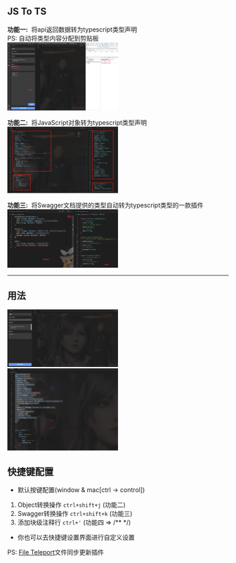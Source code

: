 ## JS To TS

**功能一:**&nbsp; 将api返回数据转为typescript类型声明  
PS: 自动将类型内容分配到剪贴板  
<img src="./images/apiToTs.jpg" width="50%" alt='apiToTs.jpg'>

**功能二:** &nbsp;将JavaScript对象转为typescript类型声明  
<img src="./images/jsToTs.jpg" width="50%" alt='jsToTs.jpg'>

**功能三:** &nbsp;将Swagger文档提供的类型自动转为typescript类型的一款插件  
<img src="./images/template.jpg" width="50%" alt='template.jpg'>

---  

## 用法
<img src="./images/apiToTs.gif" width="50%" alt='apiToTs.gif'>
<img src="./images/jsToTs.gif" width="50%" alt='jsToTs.gif'>

## 快捷键配置
- 默认按键配置(window & mac[ctrl -> control])
1. Object转换操作 `ctrl+shift+j` (功能二)
2. Swagger转换操作 `ctrl+shift+k` (功能三)
3. 添加块级注释行 `ctrl+'` (功能四 => /**  */)

- 你也可以去快捷键设置界面进行自定义设置

PS: [File Teleport](https://github.com/AKclown/file-teleport)文件同步更新插件